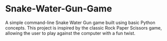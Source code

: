 # Snake-Water-Gun-Game
A simple command-line Snake Water Gun game built using basic Python concepts. This project is inspired by the classic Rock Paper Scissors game, allowing the user to play against the computer with a fun twist.
